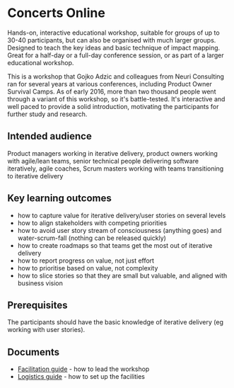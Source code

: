 # Concerts Online

Hands-on, interactive educational workshop, suitable for groups of up to 30-40 participants, but can also be organised with much larger groups. Designed to teach the key ideas and basic technique of impact mapping. Great for a half-day or a full-day conference session, or as part of a larger educational workshop.

This is a workshop that Gojko Adzic and colleagues from Neuri Consulting ran for several years at various conferences, including Product Owner Survival Camps.  As of early 2016, more than two thousand people went through a variant of this workshop, so it's battle-tested. It's interactive and well paced to provide a solid introduction, motivating the participants for further study and research. 

## Intended audience

Product managers working in iterative delivery, product owners working with agile/lean teams, senior technical people delivering software iteratively, agile coaches, Scrum masters working with teams transitioning to iterative delivery

## Key learning outcomes

* how to capture value for iterative delivery/user stories on several levels
* how to align stakeholders with competing priorities
* how to avoid user story stream of consciousness (anything goes) and water-scrum-fall (nothing can be released quickly)
* how to create roadmaps so that teams get the most out of iterative delivery
* how to report progress on value, not just effort
* how to prioritise based on value, not complexity
* how to slice stories so that they are small but valuable, and aligned with business vision

## Prerequisites

The participants should have the basic knowledge of iterative delivery (eg working with user stories). 

## Documents

* [Facilitation guide](facilitation-guide.md) - how to lead the workshop
* [Logistics guide](logistics-guide.md) - how to set up the facilities

